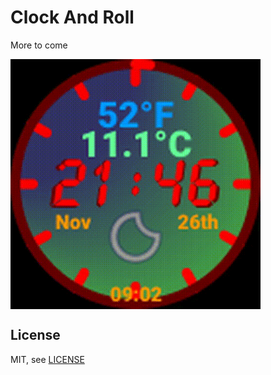 # Clock And Roll

More to come
 
<img width="400" src="assets/rgbclock.gif" align="center" />

License
-------

MIT, see [LICENSE](LICENSE)
